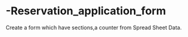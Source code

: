 # -Reservation_application_form
Create a form which have sections,a counter from Spread Sheet Data.
